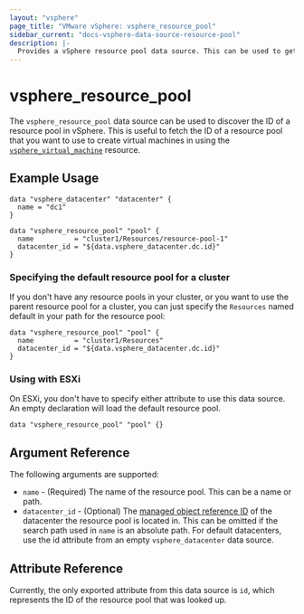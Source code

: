 ```yaml
---
layout: "vsphere"
page_title: "VMware vSphere: vsphere_resource_pool"
sidebar_current: "docs-vsphere-data-source-resource-pool"
description: |-
  Provides a vSphere resource pool data source. This can be used to get the general attributes of a vSphere resource pool.
---
```


# vsphere\_resource\_pool

The `vsphere_resource_pool` data source can be used to discover the ID of a
resource pool in vSphere. This is useful to fetch the ID of a resource pool
that you want to use to create virtual machines in using the
[`vsphere_virtual_machine`][docs-virtual-machine-resource] resource. 

[docs-virtual-machine-resource]: /docs/providers/vsphere/r/virtual_machine.html

## Example Usage

```hcl
data "vsphere_datacenter" "datacenter" {
  name = "dc1"
}

data "vsphere_resource_pool" "pool" {
  name          = "cluster1/Resources/resource-pool-1"
  datacenter_id = "${data.vsphere_datacenter.dc.id}"
}
```

### Specifying the default resource pool for a cluster

If you don't have any resource pools in your cluster, or you want to use the
parent resource pool for a cluster, you can just specify the `Resources` named
default in your path for the resource pool:

```
data "vsphere_resource_pool" "pool" {
  name          = "cluster1/Resources"
  datacenter_id = "${data.vsphere_datacenter.dc.id}"
}
```

### Using with ESXi

On ESXi, you don't have to specify either attribute to use this data source. An
empty declaration will load the default resource pool.

```
data "vsphere_resource_pool" "pool" {}
```

## Argument Reference

The following arguments are supported:

* `name` - (Required) The name of the resource pool. This can be a name or
  path.
* `datacenter_id` - (Optional) The [managed object reference
  ID][docs-about-morefs] of the datacenter the resource pool is located in.
  This can be omitted if the search path used in `name` is an absolute path.
  For default datacenters, use the id attribute from an empty
  `vsphere_datacenter` data source.

[docs-about-morefs]: /docs/providers/vsphere/index.html#use-of-managed-object-references-by-the-vsphere-provider

## Attribute Reference

Currently, the only exported attribute from this data source is `id`, which
represents the ID of the resource pool that was looked up.
